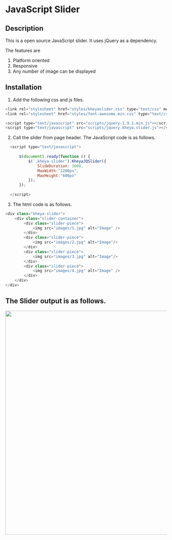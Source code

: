 JavaScript Slider
==========

Description
-----------
This is a open source JavaScript slider. It uses jQuery as a dependency.

The features are <br/>
1. Platform oriented <br/>
2. Responsive <br/>
3. Any number of image can be displayed <br/>

Installation
-----------
1. Add the following css and js files.
  ```javascript
  <link rel="stylesheet" href="styles/kheyaslider.css" type="text/css" media="screen" />
  <link rel="stylesheet" href="styles/font-awesome.min.css" type="text/css" media="screen" />

  <script type="text/javascript" src="scripts/jquery-1.9.1.min.js"></script>
  <script type="text/javascript" src="scripts/jquery.kheya.slider.js"></script>
  ```
2. Call the slider from page header. The JavaScript code is as follows. <br/>
  ```javascript
    <script type="text/javascript">
      
        $(document).ready(function () {
            $('.kheya-slider').KheyaJQSlider({
                SlideDuration: 3000,
                MaxWidth:"1200px",
                MaxHeight:"600px"
            });
        });
        
    </script>
  ```
3. The html code is as follows.
  
  ```javascript
  <div class="kheya-slider">
      <div class="slider-container">
          <div class="slider-piece">
              <img src="images/1.jpg" alt="Image" />
          </div>
          <div class="slider-piece">
              <img src="images/2.jpg" alt="Image"/>
          </div>
          <div class="slider-piece">
              <img src="images/3.jpg" alt="Image"/>
          </div>
          <div class="slider-piece">
              <img src="images/4.jpg" alt="Image" />
          </div>
      </div>
  </div>
  ```
The Slider output is as follows.
-----------
<p align="left">
  <img src="https://s10.postimg.org/m88iljjbt/slider.jpg" width="700"/>
</p>

